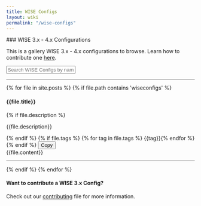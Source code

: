```yaml
---
title: WISE Configs
layout: wiki
permalink: "/wise-configs"
---
```


<div class="full-height-and-width-container with-footer p-3" markdown="1">
### WISE 3.x - 4.x Configurations

This is a gallery WISE 3.x - 4.x configurations to browse. Learn how to contribute one [here](https://github.com/arkime/arkimeweb/blob/main/CONTRIBUTING.md#wise-configs).

<input type="text"
  id="wiseSearch"
  class="form-control"
  placeholder="Search WISE Configs by name or tag..."
/>

---

{% for file in site.posts %}
  {% if file.path contains 'wiseconfigs' %}
  <div class="gallery-item">
    <h4 class="search-title">{{file.title}}</h4>
    {% if file.description %}
    <p class="lead mb-1">{{file.description}}</p>
    {% endif %}
    {% if file.tags %}
    {% for tag in file.tags %}
    <span class="badge badge-secondary search-badge mb-1">{{tag}}</span>{% endfor %}
    {% endif %}
    <button class="btn btn-primary btn-copy-code"
      onclick="copyCode('{{file.title}}')">
      Copy
    </button>
    <div id="{{file.title}}">
    {{file.content}}
    </div>
    <hr>
  </div>
  {% endif %}
{% endfor %}

<div
  class="row"
  id="no-results"
  style="display:none;">
  <div class="col-12">
    <h1 class="display-4 text-center text-muted mt-5 mb-5">
      <span class="fa fa-folder-open"></span>
      <br>
      No Results
    </h1>
    <hr>
  </div>
</div>

#### Want to contribute a WISE 3.x Config?

Check out our [contributing](https://github.com/arkime/arkimeweb/blob/main/CONTRIBUTING.md#wise-configs) file for more information.

</div>

<script src="gallery.js"></script>
